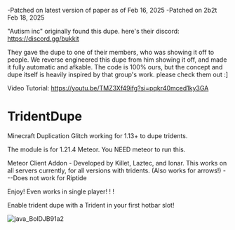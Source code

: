 -Patched on latest version of paper as of Feb 16, 2025
-Patched on 2b2t Feb 18, 2025

"Autism inc" originally found this dupe. here's their discord: https://discord.gg/bukkit

They gave the dupe to one of their members, who was showing it off to people. We reverse engineered this dupe from him showing it off, and made it fully automatic and afkable. The code is 100% ours, but the concept and dupe itself is heavily inspired by that group's work. please check them out :]


Video Tutorial:
https://youtu.be/TMZ3Xf49ifg?si=pqkr40mced1ky3GA



# TridentDupe
Minecraft Duplication Glitch working for 1.13+ to dupe tridents.

The module is for 1.21.4 Meteor. You NEED meteor to run this.



Meteor Client Addon - Developed by Killet, Laztec, and Ionar. This works on all servers currently, for all versions with tridents.  (Also works for arrows!)
---Does not work for Riptide


Enjoy! Even works in single player! ! !

Enable trident dupe with a Trident in your first hotbar slot!


![java_BolDJB91a2](https://github.com/user-attachments/assets/7ff52430-a4a3-4773-957a-fc724e8b4f47)
